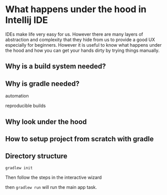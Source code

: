 # What happens under the hood in Intellij IDE

IDEs make life very easy for us. However there are many layers of abstraction and complexity that they hide from us to provide a good UX especially for beginners. However it is useful to know what happens under the hood and how you can get your hands dirty by trying things manually.

## Why is a build system needed?

## Why is gradle needed?

automation

reproducible builds

## Why look under the hood

## How to setup project from scratch with gradle 

## Directory structure

`gradlew init`

Then follow the steps in the interactive wizard



then `gradlew run` will run the main app task.

